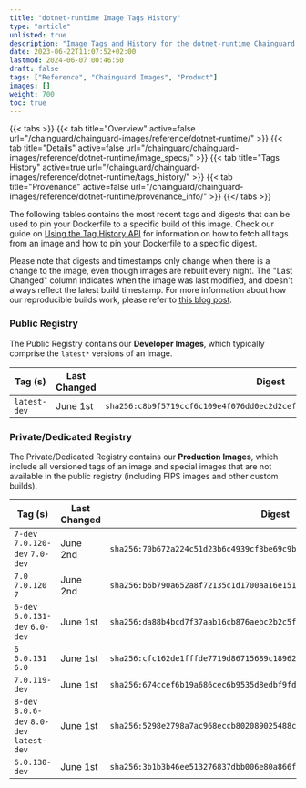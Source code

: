 ```yaml
---
title: "dotnet-runtime Image Tags History"
type: "article"
unlisted: true
description: "Image Tags and History for the dotnet-runtime Chainguard Image"
date: 2023-06-22T11:07:52+02:00
lastmod: 2024-06-07 00:46:50
draft: false
tags: ["Reference", "Chainguard Images", "Product"]
images: []
weight: 700
toc: true
---
```


{{< tabs >}}
{{< tab title="Overview" active=false url="/chainguard/chainguard-images/reference/dotnet-runtime/" >}}
{{< tab title="Details" active=false url="/chainguard/chainguard-images/reference/dotnet-runtime/image_specs/" >}}
{{< tab title="Tags History" active=true url="/chainguard/chainguard-images/reference/dotnet-runtime/tags_history/" >}}
{{< tab title="Provenance" active=false url="/chainguard/chainguard-images/reference/dotnet-runtime/provenance_info/" >}}
{{</ tabs >}}

The following tables contains the most recent tags and digests that can be used to pin your Dockerfile to a specific build of this image. Check our guide on [Using the Tag History API](/chainguard/chainguard-images/using-the-tag-history-api/) for information on how to fetch all tags from an image and how to pin your Dockerfile to a specific digest.

Please note that digests and timestamps only change when there is a change to the image, even though images are rebuilt every night. The "Last Changed" column indicates when the image was last modified, and doesn't always reflect the latest build timestamp. For more information about how our reproducible builds work, please refer to [this blog post](https://www.chainguard.dev/unchained/reproducing-chainguards-reproducible-image-builds).

### Public Registry
The Public Registry contains our **Developer Images**, which typically comprise the `latest*` versions of an image.

| Tag (s)       | Last Changed | Digest                                                                    |
|---------------|--------------|---------------------------------------------------------------------------|
|  `latest-dev` | June 1st     | `sha256:c8b9f5719ccf6c109e4f076dd0ec2d2cef9dea99ca7d1f4ecd0def18b0c0f802` |


### Private/Dedicated Registry
The Private/Dedicated Registry contains our **Production Images**, which include all versioned tags of an image and special images that are not available in the public registry (including FIPS images and other custom builds).

| Tag (s)                                     | Last Changed | Digest                                                                    |
|---------------------------------------------|--------------|---------------------------------------------------------------------------|
|  `7-dev` `7.0.120-dev` `7.0-dev`            | June 2nd     | `sha256:70b672a224c51d23b6c4939cf3be69c9bfe641f070f13a944bcacb0fea9f6316` |
|  `7.0` `7.0.120` `7`                        | June 2nd     | `sha256:b6b790a652a8f72135c1d1700aa16e1519f8c105d681737e34f1c429381487f7` |
|  `6-dev` `6.0.131-dev` `6.0-dev`            | June 1st     | `sha256:da88b4bcd7f37aab16cb876aebc2b2c5f8ae17c997176ca45d28b7d61f054967` |
|  `6` `6.0.131` `6.0`                        | June 1st     | `sha256:cfc162de1fffde7719d86715689c18962aecc0a882f56034267408a86e3bf472` |
|  `7.0.119-dev`                              | June 1st     | `sha256:674ccef6b19a686cec6b9535d8edbf9fd4ae576ac3e08db72fcb66d0954ab92b` |
|  `8-dev` `8.0.6-dev` `8.0-dev` `latest-dev` | June 1st     | `sha256:5298e2798a7ac968eccb802089025488c837229c0150586b50a4e94f39e41a30` |
|  `6.0.130-dev`                              | June 1st     | `sha256:3b1b3b46ee513276837dbb006e80a866f4cc975e159be822c0576c35d92076c1` |

